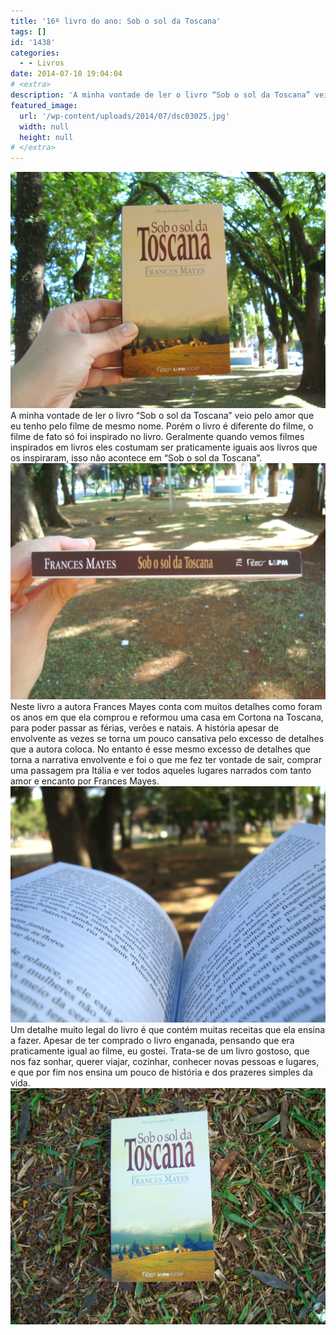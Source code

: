 ```yaml
---
title: '16º livro do ano: Sob o sol da Toscana'
tags: []
id: '1438'
categories:
  - - Livros
date: 2014-07-10 19:04:04
# <extra>
description: 'A minha vontade de ler o livro “Sob o sol da Toscana” veio pelo amor que eu tenho pelo filme de mesmo nome. Porém o livro é diferente do filme, o filme de fato só foi inspirado no livro. Geralmente quando vemos filmes inspirados em livros eles costumam ser praticamente iguais aos livros que os inspiraram, isso não acontece em “Sob o sol da Toscana”. Neste livro a autora Frances Mayes conta com muitos detalhes como foram os anos em que ela comprou e reformou uma casa em Cortona na Toscana, para poder passar as férias, verões e natais. A história apesar de envolvente as vezes se torna um pouco cansativa pelo excesso de detalhes que a autora coloca. No entanto é esse mesmo excesso de detalhes que torna a narrativa envolvente e foi o que me fez ter vontade &hellip;'
featured_image: 
  url: '/wp-content/uploads/2014/07/dsc03025.jpg'
  width: null
  height: null
# </extra>
---
```


[![Capa  do livro Sob o sol da Toscana, Frances Mayes](/wp-content/uploads/2014/07/dsc03025.jpg)](/wp-content/uploads/2014/07/dsc03025.jpg) A minha vontade de ler o livro “Sob o sol da Toscana” veio pelo amor que eu tenho pelo filme de mesmo nome. Porém o livro é diferente do filme, o filme de fato só foi inspirado no livro. Geralmente quando vemos filmes inspirados em livros eles costumam ser praticamente iguais aos livros que os inspiraram, isso não acontece em “Sob o sol da Toscana”. [![Lombada do livro Sob o sol da Toscana, Frances Mayes](/wp-content/uploads/2014/07/dsc03027.jpg)](/wp-content/uploads/2014/07/dsc03027.jpg) Neste livro a autora Frances Mayes conta com muitos detalhes como foram os anos em que ela comprou e reformou uma casa em Cortona na Toscana, para poder passar as férias, verões e natais. A história apesar de envolvente as vezes se torna um pouco cansativa pelo excesso de detalhes que a autora coloca. No entanto é esse mesmo excesso de detalhes que torna a narrativa envolvente e foi o que me fez ter vontade de sair, comprar uma passagem pra Itália e ver todos aqueles lugares narrados com tanto amor e encanto por Frances Mayes. [![Páginas do livro Sob o sol da Toscana, Frances Mayes](/wp-content/uploads/2014/07/dsc03029.jpg)](/wp-content/uploads/2014/07/dsc03029.jpg) Um detalhe muito legal do livro é que contém muitas receitas que ela ensina a fazer. Apesar de ter comprado o livro enganada, pensando que era praticamente igual ao filme, eu gostei. Trata-se de um livro gostoso, que nos faz sonhar, querer viajar, cozinhar, conhecer novas pessoas e lugares, e que por fim nos ensina um pouco de história e dos prazeres simples da vida. [![Capa do livro Sob o sol da Toscana, Frances Mayes](/wp-content/uploads/2014/07/dsc03028.jpg)](/wp-content/uploads/2014/07/dsc03028.jpg)
